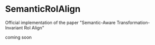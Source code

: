# SemanticRoIAlign
Official implementation of the paper "Semantic-Aware Transformation-Invariant RoI Align"

coming soon
